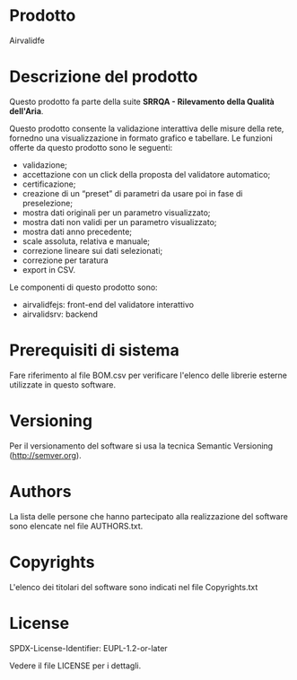 # Prodotto
Airvalidfe

# Descrizione del prodotto
Questo prodotto fa parte della suite **SRRQA - Rilevamento della Qualità dell'Aria**.

Questo prodotto consente la validazione interattiva delle misure della rete, fornedno una visualizzazione in formato grafico e tabellare. 
Le funzioni offerte da questo prodotto sono le seguenti:
* validazione;
* accettazione con un click della proposta del validatore automatico;
* certificazione;
* creazione di un “preset” di parametri da usare poi in fase di preselezione;
* mostra dati originali per un parametro visualizzato;
* mostra dati non validi per un parametro visualizzato;
* mostra dati anno precedente;
* scale assoluta, relativa e manuale;
* correzione lineare sui dati selezionati;
* correzione per taratura
* export in CSV.



Le componenti di questo prodotto sono:

* airvalidfejs: front-end del validatore interattivo
* airvalidsrv: backend


# Prerequisiti di sistema 
Fare riferimento al file BOM.csv per verificare l'elenco delle librerie esterne utilizzate in questo software.


# Versioning
Per il versionamento del software si usa la tecnica Semantic Versioning (http://semver.org).

# Authors
La lista delle persone che hanno partecipato alla realizzazione del software sono  elencate nel file AUTHORS.txt.

# Copyrights
L'elenco dei titolari del software sono indicati nel file Copyrights.txt

# License 
SPDX-License-Identifier: EUPL-1.2-or-later

Vedere il file LICENSE per i dettagli.